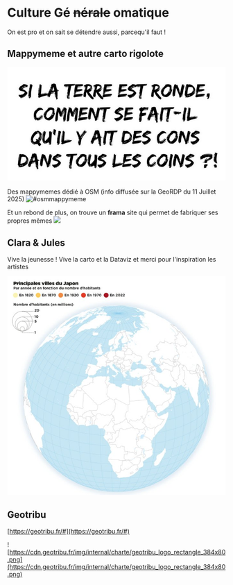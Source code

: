 # Culture Gé ~~nérale~~ omatique

On est pro et on sait se détendre aussi, parcequ'il faut !

## Mappymeme et autre carto rigolote

![la terre est ronde](../assets/mappymeme/terre_ronde_cons.png)

Des mappymemes dédié à OSM (info diffusée sur la GeoRDP du 11 Juillet 2025)
![#osmmappymeme](https://forum.openstreetmap.fr/t/creer-des-memes-avec-framamemes-org/35402/5)

Et un rebond de plus, on trouve un **frama** site qui permet de fabriquer ses propres mêmes ![](https://framamemes.org/?meme=anakin_padme)

## Clara & Jules

Vive la jeunesse ! Vive la carto et la Dataviz et merci pour l'inspiration les artistes

![carte du japon](../assets/carto_rigolo/jules_grandin_japon.jpg)

## Geotribu

[https://geotribu.fr/#](https://geotribu.fr/#)

![https://cdn.geotribu.fr/img/internal/charte/geotribu_logo_rectangle_384x80.png](https://cdn.geotribu.fr/img/internal/charte/geotribu_logo_rectangle_384x80.png)
